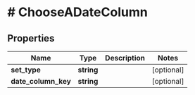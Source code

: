 # # ChooseADateColumn

## Properties

Name | Type | Description | Notes
------------ | ------------- | ------------- | -------------
**set_type** | **string** |  | [optional]
**date_column_key** | **string** |  | [optional]

